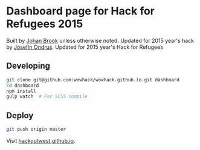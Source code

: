 # Dashboard page for Hack for Refugees 2015

Built by [Johan Brook](http://johanbrook.com) unless otherwise noted.
Updated for 2015 year's hack by [Josefin Ondrus](https://github.com/ondrus/).
Updated for 2015 year's Hack for Refugees

## Developing

```bash
git clone git@github.com:wowhack/wowhack.github.io.git dashboard
cd dashboard
npm install
gulp watch  # For SCSS compile
```

## Deploy

```bash
git push origin master
```

Visit [hackoutwest.github.io](http://hackoutwest.github.io/).
